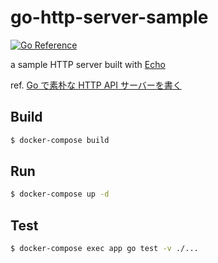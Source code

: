 # go-http-server-sample

[![Go Reference](https://pkg.go.dev/badge/github.com/m0t0k1ch1/go-http-server-sample.svg)](https://pkg.go.dev/github.com/m0t0k1ch1/go-http-server-sample)

a sample HTTP server built with [Echo](https://github.com/labstack/echo)

ref. [Go で素朴な HTTP API サーバーを書く](https://m0t0k1ch1st0ry.com/blog/2021/01/20/go-http-server-sample)

## Build

``` sh
$ docker-compose build
```

## Run

``` sh
$ docker-compose up -d
```

## Test

``` sh
$ docker-compose exec app go test -v ./...
```
